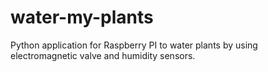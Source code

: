 # water-my-plants
Python application for Raspberry PI to water plants by using electromagnetic valve and humidity sensors. 
